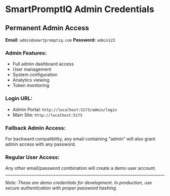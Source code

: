 # SmartPromptIQ Admin Credentials

## Permanent Admin Access

**Email:** `admin@smartpromptiq.com`
**Password:** `admin123`

### Admin Features:
- Full admin dashboard access
- User management
- System configuration
- Analytics viewing
- Token monitoring

### Login URL:
- Admin Portal: `http://localhost:5173/admin/login`
- Main Site: `http://localhost:5173`

### Fallback Admin Access:
For backward compatibility, any email containing "admin" will also grant admin access with any password.

### Regular User Access:
Any other email/password combination will create a demo user account.

---
*Note: These are demo credentials for development. In production, use secure authentication with proper password hashing.*